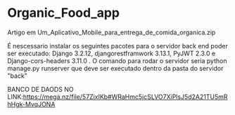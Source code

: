 # Organic_Food_app

Artigo em Um_Aplicativo_Mobile_para_entrega_de_comida_organica.zip



É nescessario instalar os seguintes pacotes para o servidor back end poder ser executado: Django 3.2.12, djangorestframwork 3.13.1, PyJWT 2.3.0 e Django-cors-headers 3.11.0
. O comando para rodar o servidor seria python manage.py runserver que deve  ser executado dentro da pasta do servidor "back"

BANCO DE DAODS NO LINK:https://mega.nz/file/57ZixIKb#WRaHmc5jcSLVO7XiPlsJ5d2A21TU5mRhHgk-MvqJONA
